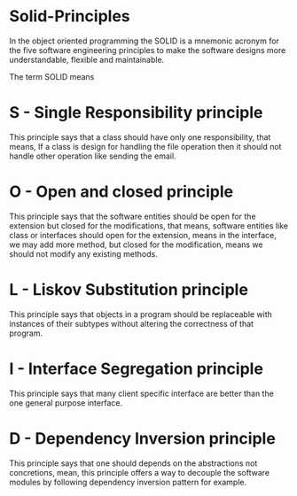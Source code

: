 # Solid-Principles

In the object oriented programming the SOLID is a mnemonic acronym for the five software engineering principles to make the software designs more understandable, flexible and maintainable.

The term SOLID means

# S - Single Responsibility principle
This principle says that a class should have only one responsibility, that means, If a class is design for handling the file operation then it should not handle other operation like sending the email.

# O - Open and closed principle
This principle says that the software entities should be open for the extension but closed for the modifications, that means, software entities like class or interfaces should open for the extension, means in the interface, we may add more method, but closed for the modification, means we should not modify any existing methods.

# L - Liskov Substitution principle
This principle says that objects in a program should be replaceable with instances of their subtypes without altering the correctness of that program.

# I - Interface Segregation principle
This principle says that many client specific interface are better than the one general purpose interface.

# D - Dependency Inversion principle
This principle says that one should depends on the abstractions not concretions, mean, this principle offers a way to decouple the software modules by following dependency inversion pattern for example.
